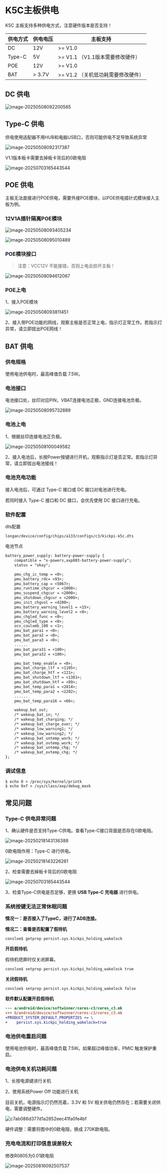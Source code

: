# K5C主板供电

K5C 主板支持多种供电方式，注意硬件版本是否支持！

| 供电方式 | 供电电压 | 主板支持                           |
| -------- | -------- | ---------------------------------- |
| DC       | 12V      | >= V1.0                            |
| Type-C   | 5V       | >= V1.1 （V1.1版本需要修改硬件）   |
| POE      | 12V      | >= V1.0                            |
| BAT      | > 3.7V   | >= V1.2 （关机低功耗需要修改硬件） |



## DC 供电

![image-20250508092200565](http://tanzhtanzh.oss-cn-shenzhen.aliyuncs.com/img/image-20250508092200565.png)



## Type-C 供电

供电使用适配器不用HUB和电脑USB口，否则可能供电不足导致系统异常

![image-20250508092317387](http://tanzhtanzh.oss-cn-shenzhen.aliyuncs.com/img/image-20250508092317387.png)

V1.1版本板卡需要去掉板卡背后的0欧电阻

![image-20250703165443544](http://tanzhtanzh.oss-cn-shenzhen.aliyuncs.com/img/image-20250703165443544.png)

## POE 供电

主板无法直接进行POE供电，需要外接POE模块，以POE供电插针式模块接入主板为例。



### 12V1A插针隔离POE模块

![image-20250508093405234](http://tanzhtanzh.oss-cn-shenzhen.aliyuncs.com/img/image-20250508093405234.png)

![image-20250508095010489](http://tanzhtanzh.oss-cn-shenzhen.aliyuncs.com/img/image-20250508095010489.png)



### POE模块接口

> 注意：VCC12V 不能接错，否则上电会损坏主板！

![image-20250508094612067](http://tanzhtanzh.oss-cn-shenzhen.aliyuncs.com/img/image-20250508094612067.png)

### POE上电

1、接入POE模块

![image-20250508093811451](http://tanzhtanzh.oss-cn-shenzhen.aliyuncs.com/img/image-20250508093811451.png)

2、接入带POE功能的网线，观察主板是否正常上电，指示灯正常工作。若指示灯异常，请立即拔出POE网线！



## BAT 供电

### 供电规格

使用电池供电时，最高峰值负载 7.5W。



### 电池接口

电池接口处，丝印对应PIN，VBAT连接电池正极，GND连接电池负极。

![image-20250508095732889](http://tanzhtanzh.oss-cn-shenzhen.aliyuncs.com/img/image-20250508095732889.png)

### 电池上电

1、根据丝印连接电池正负极。

![image-20250508100049582](http://tanzhtanzh.oss-cn-shenzhen.aliyuncs.com/img/BAT.png)

2、接入电池后，长按Power按键进行开机，观察指示灯是否正常。若指示灯异常，请立即拔出电池接线！



### 电池充电功能

接入电池后，可通过 Type-C 接口或 DC 接口对电池进行充电。

若同时接入 Type-C 接口和 DC 接口，会优先使用 DC 接口进行充电。



### 软件配置

dts配置

```
longan/device/config/chips/a133/configs/c3/kickpi-k5c.dts
```

电池节点

``` dtd
battery_power_supply: battery-power-supply {
    compatible = "x-powers,axp803-battery-power-supply";
    status = "okay";

    pmu_chg_ic_temp = <0>;
    pmu_battery_rdc= <93>;
    pmu_battery_cap = <5067>;
    pmu_runtime_chgcur = <1000>;
    pmu_suspend_chgcur = <2000>;
    pmu_shutdown_chgcur = <2000>;
    pmu_init_chgvol = <4200>;
    pmu_battery_warning_level1 = <15>;
    pmu_battery_warning_level2 = <0>;
    pmu_chgled_func = <0>;
    pmu_chgled_type = <0>;
    ocv_coulumb_100 = <1>;
    pmu_bat_para1 = <0>;
    pmu_bat_para2 = <0>;
    pmu_bat_para3 = <0>;
	......
    pmu_bat_para31 = <100>;
    pmu_bat_para32 = <100>;

    pmu_bat_temp_enable = <0>;
    pmu_bat_charge_ltf = <1105>;
    pmu_bat_charge_htf = <121>;
    pmu_bat_shutdown_ltf = <1381>;
    pmu_bat_shutdown_htf = <89>;
    pmu_bat_temp_para1 = <2814>;
    pmu_bat_temp_para2 = <2202>;
	......
    pmu_bat_temp_para16 = <66>;

    wakeup_bat_out;
    /* wakeup_bat_in; */
    /* wakeup_bat_charging; */
    /* wakeup_bat_charge_over; */
    /* wakeup_low_warning1; */
    /* wakeup_low_warning2; */
    /* wakeup_bat_untemp_work; */
    /* wakeup_bat_ovtemp_work; */
    /* wakeup_bat_untemp_chg; */
    /* wakeup_bat_ovtemp_chg; */
};
```



### 调试信息

```
$ echo 8 > /proc/sys/kernel/printk
$ echo 0xf > /sys/class/axp/debug_mask
```





## 常见问题

### Type-C 供电异常问题

1、确认硬件是否支持Type-C供电。查看Type-C接口背面是否存在0欧电阻。

![image-20250218143136388](http://tanzhtanzh.oss-cn-shenzhen.aliyuncs.com/img/image-20250218143136388.png)

0欧电阻作用：Type-C 进行供电。

![image-20250218143226261](http://tanzhtanzh.oss-cn-shenzhen.aliyuncs.com/img/image-20250218143226261.png)

2、检查需要去掉板卡背后的0欧电阻

![image-20250703165443544](http://tanzhtanzh.oss-cn-shenzhen.aliyuncs.com/img/image-20250703165443544.png)

3、检查Type-C供电是否足够，更换 **USB Type-C 充电器** 进行供电。

### 

### 系统按键无法正常休眠问题

**情况一：是否接入了TypeC，进行了ADB连接。**

**情况二：查看是否配置了假待机**

```
consloe$ getprop persist.sys.kickpi_holding_wakelock 
```

**开启假待机**

假待机熄屏时仅关闭屏幕。

```
consloe$ setprop persist.sys.kickpi_holding_wakelock true
```

**关闭假待机**

```
consloe$ setprop persist.sys.kickpi_holding_wakelock false
```

**软件默认配置开启假待机**

```diff
--- a/android/device/softwinner/ceres-c3/ceres_c3.mk
+++ b/android/device/softwinner/ceres-c3/ceres_c3.mk
+PRODUCT_SYSTEM_DEFAULT_PROPERTIES += \
+    persist.sys.kickpi_holding_wakelock=true
```



### 电池供电重启问题

使用电池供电时，最高峰值负载 7.5W。如果超过峰值功率，PMIC 触发保护重启。



### 电池供电关机功耗问题

1、长按电源键进行关机

2、使用系统Power Off 功能进行关机

目前关机，电源指示灯仍然亮着，3.3V 和 5V 相关供电仍然存在；若需要关闭供电，需要调整硬件。

![c7ab086d377d1a2852eec41fa0fe4bf](http://tanzhtanzh.oss-cn-shenzhen.aliyuncs.com/img/c7ab086d377d1a2852eec41fa0fe4bf.png)

硬件调整：需要将图中的0欧电阻，换成 270K欧电阻。

### 充电电流和打印信息误差较大

修改R0805为0.01欧电阻

![image-20250816092507537](http://tanzhtanzh.oss-cn-shenzhen.aliyuncs.com/img/image-20250816092507537.png)
